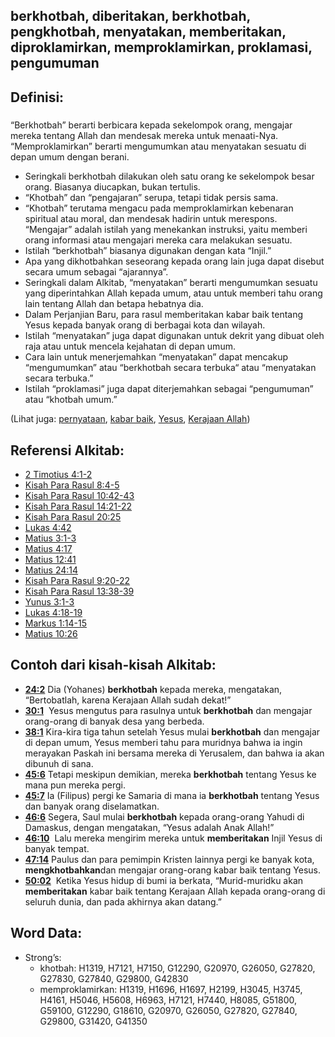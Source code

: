 ## berkhotbah, diberitakan, berkhotbah, pengkhotbah, menyatakan, memberitakan, diproklamirkan, memproklamirkan, proklamasi, pengumuman

## Definisi:

#####

“Berkhotbah” berarti berbicara kepada sekelompok orang, mengajar mereka tentang Allah dan mendesak mereka untuk menaati-Nya.
“Memproklamirkan” berarti mengumumkan atau menyatakan sesuatu di depan umum dengan berani.

- Seringkali berkhotbah dilakukan oleh satu orang ke sekelompok besar orang. Biasanya diucapkan, bukan tertulis.
- “Khotbah” dan “pengajaran” serupa, tetapi tidak persis sama.
- “Khotbah” terutama mengacu pada memproklamirkan kebenaran spiritual atau moral, dan mendesak hadirin untuk merespons. “Mengajar” adalah istilah yang menekankan instruksi, yaitu memberi orang informasi atau mengajari mereka cara melakukan sesuatu.
- Istilah “berkhotbah” biasanya digunakan dengan kata “Injil.”
- Apa yang dikhotbahkan seseorang kepada orang lain juga dapat disebut secara umum sebagai “ajarannya”.
- Seringkali dalam Alkitab, “menyatakan” berarti mengumumkan sesuatu yang diperintahkan Allah kepada umum, atau untuk memberi tahu orang lain tentang Allah dan betapa hebatnya dia.
- Dalam Perjanjian Baru, para rasul memberitakan kabar baik tentang Yesus kepada banyak orang di berbagai kota dan wilayah.
- Istilah “menyatakan” juga dapat digunakan untuk dekrit yang dibuat oleh raja atau untuk mencela kejahatan di depan umum.
- Cara lain untuk menerjemahkan “menyatakan” dapat mencakup “mengumumkan” atau “berkhotbah secara terbuka“ atau “menyatakan secara terbuka.”
- Istilah “proklamasi” juga dapat diterjemahkan sebagai “pengumuman” atau “khotbah umum.”

(Lihat juga: [pernyataan](../other/declare.md), [kabar baik](../kt/goodnews.md), [Yesus](../kt/jesus.md), [Kerajaan Allah](../kt/kingdomofgod.md))

## Referensi Alkitab:

- [2 Timotius 4:1-2](rc://en/tn/help/2ti/04/01)
- [Kisah Para Rasul 8:4-5](rc://en/tn/help/act/08/04)
- [Kisah Para Rasul 10:42-43](rc://en/tn/help/act/10/42)
- [Kisah Para Rasul 14:21-22](rc://en/tn/help/act/14/21)
- [Kisah Para Rasul 20:25](rc://en/tn/help/act/20/25)
- [Lukas 4:42](rc://en/tn/help/luk/04/42)
- [Matius 3:1-3](rc://en/tn/help/mat/03/01)
- [Matius 4:17](rc://en/tn/help/mat/04/17)
- [Matius 12:41](rc://en/tn/help/mat/12/41)
- [Matius 24:14](rc://en/tn/help/mat/24/12)
- [Kisah Para Rasul 9:20-22](rc://en/tn/help/act/09/20)
- [Kisah Para Rasul 13:38-39](rc://en/tn/help/act/13/38)
- [Yunus 3:1-3](rc://en/tn/help/jon/03/01)
- [Lukas 4:18-19](rc://en/tn/help/luk/04/18)
- [Markus 1:14-15](rc://en/tn/help/mrk/01/14)
- [Matius 10:26](rc://en/tn/help/mat/10/26)

## Contoh dari kisah-kisah Alkitab:

- **[24:2](rc://en/tn/help/obs/24/02)** Dia (Yohanes) **berkhotbah** kepada mereka, mengatakan, “Bertobatlah, karena Kerajaan Allah sudah dekat!”
- **[30:1](rc://en/tn/help/obs/30/01)**  Yesus mengutus para rasulnya untuk **berkhotbah** dan mengajar orang-orang di banyak desa yang berbeda.
- **[38:1](rc://en/tn/help/obs/38/01)** Kira-kira tiga tahun setelah Yesus mulai **berkhotbah** dan mengajar di depan umum, Yesus memberi tahu para muridnya bahwa ia ingin merayakan Paskah ini bersama mereka di Yerusalem, dan bahwa ia akan dibunuh di sana.
- **[45:6](rc://en/tn/help/obs/45/06)** Tetapi meskipun demikian, mereka **berkhotbah** tentang Yesus ke mana pun mereka pergi.
- **[45:7](rc://en/tn/help/obs/45/07)** Ia (Filipus) pergi ke Samaria di mana ia **berkhotbah** tentang Yesus dan banyak orang diselamatkan.
- **[46:6](rc://en/tn/help/obs/46/06)** Segera, Saul mulai **berkhotbah** kepada orang-orang Yahudi di Damaskus, dengan mengatakan, “Yesus adalah Anak Allah!”
- **[46:10](rc://en/tn/help/obs/46/10)**  Lalu mereka mengirim mereka untuk **memberitakan** Injil Yesus di banyak tempat.
- **[47:14](rc://en/tn/help/obs/47/14)** Paulus dan para pemimpin Kristen lainnya pergi ke banyak kota, **mengkhotbahkan**dan mengajar orang-orang kabar baik tentang Yesus.
- **[50:02](rc://en/tn/help/obs/50/02)**  Ketika Yesus hidup di bumi ia berkata, “Murid-muridku akan **memberitakan** kabar baik tentang Kerajaan Allah kepada orang-orang di seluruh dunia, dan pada akhirnya akan datang.”

## Word Data:

- Strong’s:
  - khotbah: H1319, H7121, H7150, G12290, G20970, G26050, G27820, G27830, G27840, G29800, G42830
  - memproklamirkan: H1319, H1696, H1697, H2199, H3045, H3745, H4161, H5046, H5608, H6963, H7121, H7440, H8085, G51800, G59100, G12290, G18610, G20970, G26050, G27820, G27840, G29800, G31420, G41350
